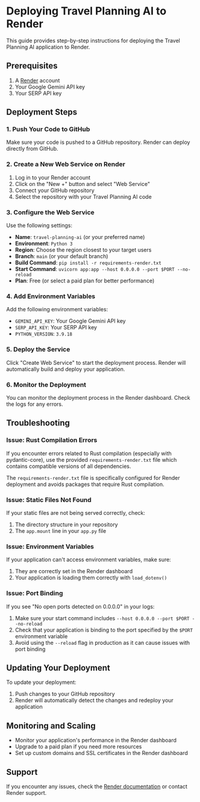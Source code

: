 # Deploying Travel Planning AI to Render

This guide provides step-by-step instructions for deploying the Travel Planning AI application to Render.

## Prerequisites

1. A [Render](https://render.com/) account
2. Your Google Gemini API key
3. Your SERP API key

## Deployment Steps

### 1. Push Your Code to GitHub

Make sure your code is pushed to a GitHub repository. Render can deploy directly from GitHub.

### 2. Create a New Web Service on Render

1. Log in to your Render account
2. Click on the "New +" button and select "Web Service"
3. Connect your GitHub repository
4. Select the repository with your Travel Planning AI code

### 3. Configure the Web Service

Use the following settings:

- **Name**: `travel-planning-ai` (or your preferred name)
- **Environment**: `Python 3`
- **Region**: Choose the region closest to your target users
- **Branch**: `main` (or your default branch)
- **Build Command**: `pip install -r requirements-render.txt`
- **Start Command**: `uvicorn app:app --host 0.0.0.0 --port $PORT --no-reload`
- **Plan**: Free (or select a paid plan for better performance)

### 4. Add Environment Variables

Add the following environment variables:

- `GEMINI_API_KEY`: Your Google Gemini API key
- `SERP_API_KEY`: Your SERP API key
- `PYTHON_VERSION`: `3.9.18`

### 5. Deploy the Service

Click "Create Web Service" to start the deployment process. Render will automatically build and deploy your application.

### 6. Monitor the Deployment

You can monitor the deployment process in the Render dashboard. Check the logs for any errors.

## Troubleshooting

### Issue: Rust Compilation Errors

If you encounter errors related to Rust compilation (especially with pydantic-core), use the provided `requirements-render.txt` file which contains compatible versions of all dependencies.

The `requirements-render.txt` file is specifically configured for Render deployment and avoids packages that require Rust compilation.

### Issue: Static Files Not Found

If your static files are not being served correctly, check:

1. The directory structure in your repository
2. The `app.mount` line in your `app.py` file

### Issue: Environment Variables

If your application can't access environment variables, make sure:

1. They are correctly set in the Render dashboard
2. Your application is loading them correctly with `load_dotenv()`

### Issue: Port Binding

If you see "No open ports detected on 0.0.0.0" in your logs:

1. Make sure your start command includes `--host 0.0.0.0 --port $PORT --no-reload`
2. Check that your application is binding to the port specified by the `$PORT` environment variable
3. Avoid using the `--reload` flag in production as it can cause issues with port binding

## Updating Your Deployment

To update your deployment:

1. Push changes to your GitHub repository
2. Render will automatically detect the changes and redeploy your application

## Monitoring and Scaling

- Monitor your application's performance in the Render dashboard
- Upgrade to a paid plan if you need more resources
- Set up custom domains and SSL certificates in the Render dashboard

## Support

If you encounter any issues, check the [Render documentation](https://render.com/docs) or contact Render support.